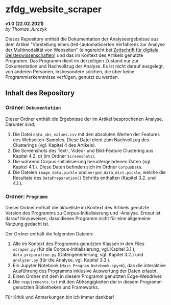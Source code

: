# zfdg_website_scraper
**v1.0 (22.02.2021)**  
*by Thomas Jurczyk*

Dieses Repository enthält die Dokumentation der Analyseergebnisse aus dem Artikel "Vorstellung eines (teil-)automatisierten Verfahrens zur Analyse der Multimodalität von Webseiten" (eingereicht bei [Zeitschrift für digitale Geisteswissenschaften](https://zfdg.de/)) und das im Kontext des Artikels genutzte Programm. Das Programm dient im derzeitigen Zustand nur zur Dokumentation und Nachvollzug der Analyse. Es ist nicht darauf ausgelegt, von anderen Personen, insbesondere solchen, die über keine Programmierkenntnisse verfügen, genutzt zu werden.

## Inhalt des Repository

### Ordner: `Dokumentation`

Dieser Ordner enthält die Ergebnisse der im Artikel besprochenen Analyse. Darunter sind:

1. Die Datei `data_abs_values.csv` mit den absoluten Werten der Features des Webseiten-Samples. Diese Datei dient zum Nachvollzug des Clusterings (vgl. Kapitel 4 des Artikels).
2. Die Screenshots des Text-, Video- und Bild-Feature Clustering aus Kapitel 4.2. d) (im Ordner `Screenshots`).
3. Die während Corpus-Initialisierung heruntergeladenen Daten (vgl. Kapitel 4.1.). Diese Daten befinden sich im Ordner `CorpusData`.
4. Die Dateien `image_data.pickle` und `merged_data_dict.pickle`, welche die Resultate des `DataPreparation()` Schritts enthalten (Kapitel 3.2. und 4.1.).

### Ordner: `Programm`

Dieser Ordner enthält die aktuellste im Kontext des Artikels genutzte Version des Programms zu Corpus-Initialisierung und -Analyse. Erneut ist darauf hinzuweisen, dass dieses Programm nicht für eine allgemeine Nutzung gedacht ist.

Der Ordner enthält die folgenden Dateien:

1. Alle im Kontext des Programms genutzten Klassen in den Files `scraper.py` (für die Corpus-Initialisierung, vgl. Kapitel 3.1.), `data_preparation.py` (Datengenerierung, vgl. Kapitel 3.2.) und `analyzer.py` (für die Analyse, vgl. Kapitel 3.3.).
2. Ein Jupyter Notebook (`Main_Program_Notebook.ipynb`), das die interaktive Ausführung des Programms inklusive Auswertung der Daten erlaubt.
3. Einen Ordner mit dem in diesem Programm genutzten Edge-Webdriver.
4. Die `requirements.txt` mit den Abhängigkeiten der in diesem Programm genutzten Bibliotheken und Frameworks.

Für Kritik und Anmerkungen bin ich immer dankbar!
